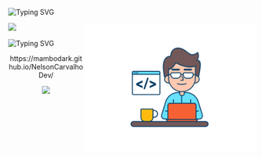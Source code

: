 ![Typing SVG](https://readme-typing-svg.herokuapp.com/?color=2bfc2e&size=30&center=true&width=1000&lines=Welcome+;Thanks+for+visit+my+profile!;)

<img align = "right" src = "./folder/web-developer.svg" width="350px">
<img src="https://github-readme-stats.vercel.app/api/top-langs/?username=MamboDark&theme=omni"/>

![Typing SVG](https://readme-typing-svg.herokuapp.com/?color=2bfc2e&size=20&center=true&vCenter=true&width=1000&lines=Follow+me!+;Social+medias:;)
<p align="center">https://mambodark.github.io/NelsonCarvalhoDev/</p>
<p align="center"><img src = "https://komarev.com/ghpvc/?username=MamboDark"/></p>
